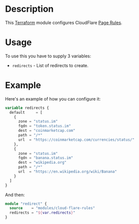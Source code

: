 # Description

This [Terraform](https://www.terraform.io/docs/index.html) module configures CloudFlare [Page Rules](https://www.cloudflare.com/features-page-rules/).

# Usage

To use this you have to supply 3 variables:

* `redirects` - List of redirects to create.

# Example

Here's an example of how you can configure it:
```terraform
variable redirects {
  default     = [
    {
      zone = "status.im"
      fqdn = "token.status.im"
      dest = "coinmarketcap.com"
      path = "/*"
      url  = "https://coinmarketcap.com/currencies/status/"
    },
    {
      zone = "status.im"
      fqdn = "banana.status.im"
      dest = "wikipedia.org"
      path = "/*"
      url  = "https://en.wikipedia.org/wiki/Banana"
    }
  ]
}
```
And then:
```terraform
module "redirect" {
  source    = "modules/cloud-flare-rules"
  redirects = "${var.redirects}"
}
```

